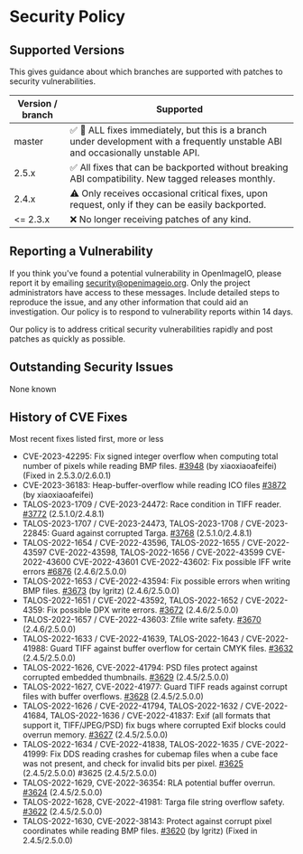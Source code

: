 # Security Policy

## Supported Versions

This gives guidance about which branches are supported with patches to
security vulnerabilities.

| Version / branch  | Supported                                            |
| ----------------- | ---------------------------------------------------- |
| master            | :white_check_mark: :construction: ALL fixes immediately, but this is a branch under development with a frequently unstable ABI and occasionally unstable API. |
| 2.5.x             | :white_check_mark: All fixes that can be backported without breaking ABI compatibility. New tagged releases monthly. |
| 2.4.x             | :warning: Only receives occasional critical fixes, upon request, only if they can be easily backported. |
| <= 2.3.x          | :x: No longer receiving patches of any kind.        |


## Reporting a Vulnerability

If you think you've found a potential vulnerability in OpenImageIO, please
report it by emailing security@openimageio.org. Only the project administrators
have access to these messages. Include detailed steps to reproduce the issue,
and any other information that could aid an investigation. Our policy is to
respond to vulnerability reports within 14 days.

Our policy is to address critical security vulnerabilities rapidly and post
patches as quickly as possible.


## Outstanding Security Issues

None known


## History of CVE Fixes

Most recent fixes listed first, more or less

- CVE-2023-42295: Fix signed integer overflow when computing total number of pixels while reading BMP files. [#3948](https://github.com/AcademySoftwareFoundation/OpenImageIO/pull/3948) (by xiaoxiaoafeifei) (Fixed in 2.5.3.0/2.6.0.1)
- CVE-2023-36183: Heap-buffer-overflow while reading ICO files [#3872](https://github.com/AcademySoftwareFoundation/OpenImageIO/pull/3872)  (by xiaoxiaoafeifei)
- TALOS-2023-1709 / CVE-2023-24472: Race condition in TIFF reader. [#3772](https://github.com/AcademySoftwareFoundation/OpenImageIO/pull/3772) (2.5.1.0/2.4.8.1)
- TALOS-2023-1707 / CVE-2023-24473, TALOS-2023-1708 / CVE-2023-22845: Guard against corrupted Targa. [#3768](https://github.com/AcademySoftwareFoundation/OpenImageIO/pull/3768) (2.5.1.0/2.4.8.1)
- TALOS-2022-1654 / CVE-2022-43596, TALOS-2022-1655 / CVE-2022-43597 CVE-2022-43598, TALOS-2022-1656 / CVE-2022-43599 CVE-2022-43600 CVE-2022-43601 CVE-2022-43602: Fix possible IFF write errors [#6876](https://github.com/AcademySoftwareFoundation/OpenImageIO/pull/3676) (2.4.6/2.5.0.0)
- TALOS-2022-1653 / CVE-2022-43594: Fix possible errors when writing BMP files. [#3673](https://github.com/AcademySoftwareFoundation/OpenImageIO/pull/3673) (by lgritz) (2.4.6/2.5.0.0)
- TALOS-2022-1651 / CVE-2022-43592, TALOS-2022-1652 / CVE-2022-4359: Fix possible DPX write errors. [#3672](https://github.com/AcademySoftwareFoundation/OpenImageIO/pull/3672) (2.4.6/2.5.0.0)
- TALOS-2022-1657 / CVE-2022-43603: Zfile write safety. [#3670](https://github.com/AcademySoftwareFoundation/OpenImageIO/pull/3670) (2.4.6/2.5.0.0)
- TALOS-2022-1633 / CVE-2022-41639, TALOS-2022-1643 / CVE-2022-41988: Guard TIFF against buffer overflow for certain CMYK files. [#3632](https://github.com/AcademySoftwareFoundation/OpenImageIO/pull/3632) (2.4.5/2.5.0.0)
- TALOS-2022-1626, CVE-2022-41794: PSD files protect against corrupted embedded thumbnails. [#3629](https://github.com/AcademySoftwareFoundation/OpenImageIO/pull/3629) (2.4.5/2.5.0.0)
- TALOS-2022-1627, CVE-2022-41977: Guard TIFF reads against corrupt files with buffer overflows. [#3628](https://github.com/AcademySoftwareFoundation/OpenImageIO/pull/3628) (2.4.5/2.5.0.0)
- TALOS-2022-1626 / CVE-2022-41794, TALOS-2022-1632 / CVE-2022-41684, TALOS-2022-1636 / CVE-2022-41837: Exif (all formats that support it, TIFF/JPEG/PSD) fix bugs where corrupted Exif blocks could overrun memory. [#3627](https://github.com/AcademySoftwareFoundation/OpenImageIO/pull/3627) (2.4.5/2.5.0.0)
- TALOS-2022-1634 / CVE-2022-41838, TALOS-2022-1635 / CVE-2022-41999: Fix DDS reading crashes for cubemap files when a cube face was not present, and check for invalid bits per pixel. [#3625](https://github.com/AcademySoftwareFoundation/OpenImageIO/pull/3625) (2.4.5/2.5.0.0) #3625 (2.4.5/2.5.0.0)
- TALOS-2022-1629, CVE-2022-36354: RLA potential buffer overrun. [#3624](https://github.com/AcademySoftwareFoundation/OpenImageIO/pull/3624) (2.4.5/2.5.0.0)
- TALOS-2022-1628, CVE-2022-41981: Targa file string overflow safety. [#3622](https://github.com/AcademySoftwareFoundation/OpenImageIO/pull/3622) (2.4.5/2.5.0.0)
- TALOS-2022-1630, CVE-2022-38143: Protect against corrupt pixel coordinates while reading BMP files. [#3620](https://github.com/AcademySoftwareFoundation/OpenImageIO/pull/3620) (by lgritz) (Fixed in 2.4.5/2.5.0.0)
